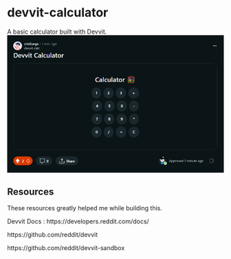 # devvit-calculator
A basic calculator built with Devvit.
![](https://github.com/ni5arga/devvit-calculator/blob/main/Screenshot%202023-12-13%20205822.png?raw=true)

## Resources
These resources greatly helped me while building this.
<p> Devvit Docs : https://developers.reddit.com/docs/ </p>
<p> https://github.com/reddit/devvit </p>
<p> https://github.com/reddit/devvit-sandbox </p>
